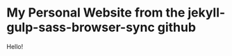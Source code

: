My Personal Website from the jekyll-gulp-sass-browser-sync github
=============================
Hello!
